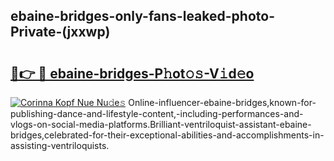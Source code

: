 ## ebaine-bridges-only-fans​-leaked-photo​-Private-(jxxwp)


# <h2><a href="https://mediaupload.pro?title=ebaine-bridges&ref=git">🔗👉 🔴 ebaine-bridges-P𝚑ot𝚘𝚜-V𝚒d𝚎o</a></h2>

[![Corinna Kopf Nue Nu𝚍e𝚜](https://i.imgur.com/0qMVB7G.gif)](https://mediaupload.pro?title=ebaine-bridges&ref=git)
Online-influencer-ebaine-bridges,known-for-publishing-dance-and-lifestyle-content,-including-performances-and-vlogs-on-social-media-platforms.Brilliant-ventriloquist-assistant-ebaine-bridges,celebrated-for-their-exceptional-abilities-and-accomplishments-in-assisting-ventriloquists.  